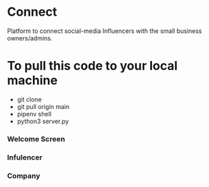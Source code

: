 # Connect
Platform to connect social-media Influencers with the small business owners/admins.


# To pull this code to your local machine

- git clone
- git pull origin main
- pipenv shell
- python3 server.py



### Welcome Screen

### Infulencer

### Company

